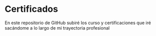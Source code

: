 # Certificados
En este repositorio de GitHub subiré los curso y certificaciones que iré sacándome a lo largo de mi trayectoria profesional
